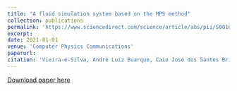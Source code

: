 ```yaml
---
title: "A fluid simulation system based on the MPS method"
collection: publications
permalink: 'https://www.sciencedirect.com/science/article/abs/pii/S0010465520302745'
excerpt: 
date: 2021-01-01
venue: 'Computer Physics Communications'
paperurl:
citation: 'Vieira-e-Silva, André Luiz Buarque, Caio José dos Santos Brito, Francisco Paulo Magalhães Simões, and Veronica Teichrieb. "A fluid simulation system based on the MPS method." <i>Computer Physics Communications</i> 258 (2021): 107572.'
---
```


[Download paper here](https://arxiv.org/pdf/2105.01677.pdf)